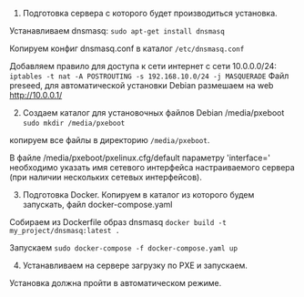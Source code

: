 1. Подготовка сервера с которого будет производиться установка.

Устанавливаем dnsmasq: `sudo apt-get install dnsmasq`

Копируем конфиг dnsmasq.conf в каталог `/etc/dnsmasq.conf`

Добавляем правило для доступа к сети интернет с сети 10.0.0.0/24:
`iptables -t nat -A POSTROUTING -s 192.168.10.0/24 -j MASQUERADE`
Файл preseed, для автоматической установки Debian размешаем на web http://10.0.0.1/

2. Создаем каталог для установочных файлов Debian /media/pxeboot
`sudo mkdir /media/pxeboot`

копируем все файлы в директорию `/media/pxeboot`.

В файле /media/pxeboot/pxelinux.cfg/default параметру 'interface=' необходимо указать имя сетевого интерфейса настраиваемого сервера (при наличии нескольких сетевых интерфейсов).

3. Подготовка Docker.
Копируем в каталог из которого будем запускать, файл docker-compose.yaml

Собираем из Dockerfile образ dnsmasq
`docker build -t my_project/dnsmasq:latest .`

Запускаем `sudo docker-compose -f docker-compose.yaml up`

4. Устанавливаем на сервере загрузку по PXE и запускаем.

Установка должна пройти в автоматическом режиме.

